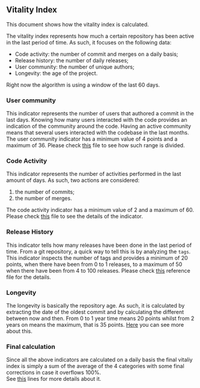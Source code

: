 ## Vitality Index

This document shows how the vitality index is calculated.

The vitality index represents how much a certain repository has been active in the
last period of time.
As such, it focuses on the following data:

* Code activity: the number of commit and merges on a daily basis; 
* Release history: the number of daily releases; 
* User community: the number of unique authors; 
* Longevity: the age of the project.
 
Right now the algorithm is using a window of the last 60 days.

### User community

This indicator represents the number of users that authored a commit in the last days.
Knowing how many users interacted with the code provides an indication of the
community around the code. Having an active community means that several users
interacted with the codebase in the last months. 
The user community indicator has a minimum value of 4 points and a maximum of 36. 
Please check [this](https://github.com/italia/developers-italia-backend/blob/663c661ca3b0d6e1578f24c7be97fd35e28abe87/crawler/vitality-ranges.yml#L1-L29) file to see how such range is divided. 

### Code Activity

This indicator represents the number of activities performed in the last amount of days. As such, two actions are considered: 
1. the number of commits;
2. the number of merges.

The code activity indicator has a minimum value of 2 and a maximum of 60.
Please check [this](https://github.com/italia/developers-italia-backend/blob/663c661ca3b0d6e1578f24c7be97fd35e28abe87/crawler/vitality-ranges.yml#L31-L62) file to see the details of the indicator.

### Release History

This indicator tells how many releases have been done in the last period of time.
From a git repository, a quick way to tell this is by analyzing the `tags`. 
This indicator inspects the number of tags and provides a minimum of 20 points,
when there have been from 0 to 1 releases, to a maximum of 50 when there have
been from 4 to 100 releases. Please check
[this](https://github.com/italia/developers-italia-backend/blob/663c661ca3b0d6e1578f24c7be97fd35e28abe87/crawler/vitality-ranges.yml#L64-L77)
reference file for the details.

### Longevity

The longevity is basically the repository age. As such, it is calculated by
extracting the date of the oldest commit and by calculating the different
between now and then. From 0 to 1 year time means 20 points whilst from 2 years
on means the maximum, that is 35 points. 
[Here](https://github.com/italia/developers-italia-backend/blob/663c661ca3b0d6e1578f24c7be97fd35e28abe87/crawler/vitality-ranges.yml#L79-L89)
you can see more about this.

### Final calculation

Since all the above indicators are calculated on a daily basis the final
vitaliy index is simply a sum of the average of the 4 categories with some
final corrections in case it overflows 100%.  
See
[this](https://github.com/italia/developers-italia-backend/blob/663c661ca3b0d6e1578f24c7be97fd35e28abe87/crawler/crawler/repo_activity.go#L100-L117)
lines for more details about it.
